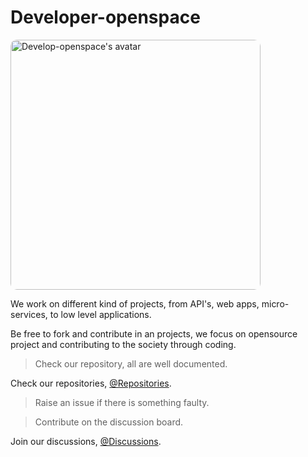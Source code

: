 # Developer-openspace
<img 
    src="https://avatars.githubusercontent.com/u/128293126?s=200&v=4" 
    align="center" 
    style="border-radius:10px; width:400px;" 
    alt="Develop-openspace's avatar"
/>


We work on different kind of projects, from API's, web apps, micro-services, to low level applications. 

Be free to fork and contribute in an projects, we focus on opensource project and contributing to the society through coding.

> Check our repository, all are well documented.


Check our repositories, [@Repositories](https://github.com/orgs/Developer-openspace/repositories).

> Raise an issue if there is something faulty.

> Contribute on the discussion board.

Join our discussions, [@Discussions](https://github.com/orgs/Developer-openspace/discussions).
